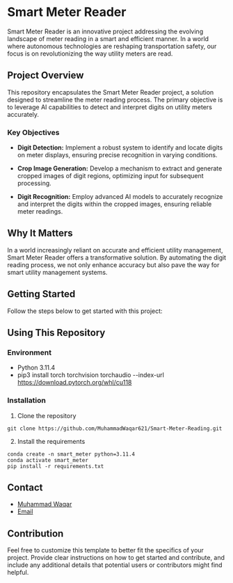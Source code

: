 # Smart Meter Reader

Smart Meter Reader is an innovative project addressing the evolving landscape of meter reading in a smart and efficient manner. In a world where autonomous technologies are reshaping transportation safety, our focus is on revolutionizing the way utility meters are read.

## Project Overview

This repository encapsulates the Smart Meter Reader project, a solution designed to streamline the meter reading process. The primary objective is to leverage AI capabilities to detect and interpret digits on utility meters accurately.

### Key Objectives

- **Digit Detection:** Implement a robust system to identify and locate digits on meter displays, ensuring precise recognition in varying conditions.

- **Crop Image Generation:** Develop a mechanism to extract and generate cropped images of digit regions, optimizing input for subsequent processing.

- **Digit Recognition:** Employ advanced AI models to accurately recognize and interpret the digits within the cropped images, ensuring reliable meter readings.

## Why It Matters

In a world increasingly reliant on accurate and efficient utility management, Smart Meter Reader offers a transformative solution. By automating the digit reading process, we not only enhance accuracy but also pave the way for smart utility management systems.


## Getting Started

Follow the steps below to get started with this project:

## Using This Repository
### Environment
* Python 3.11.4
* pip3 install torch torchvision torchaudio --index-url https://download.pytorch.org/whl/cu118
### Installation
1. Clone the repository
```
git clone https://github.com/MuhammadWaqar621/Smart-Meter-Reading.git
```

2. Install the requirements
```
conda create -n smart_meter python=3.11.4
conda activate smart_meter
pip install -r requirements.txt
```



## Contact
* [Muhammad Waqar](https://www.linkedin.com/in/muhammad-waqar-1a594411a/)
* [Email](waqarsahi621@gmail.com)

## Contribution

Feel free to customize this template to better fit the specifics of your project. Provide clear instructions on how to get started and contribute, and include any additional details that potential users or contributors might find helpful.



